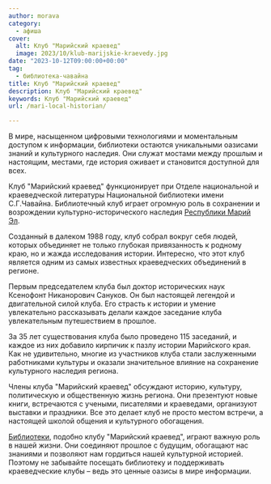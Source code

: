 ```yaml
---
author: morava
category:
  - афиша
cover:
  alt: Клуб "Марийский краевед"
  image: 2023/10/klub-marijskie-kraevedy.jpg
date: "2023-10-12T09:00:00+00:00"
tag:
  - библиотека-чавайна
title: Клуб "Марийский краевед"
description: Клуб "Марийский краевед"
keywords: Клуб "Марийский краевед"
url: /mari-local-historian/

---
```

В мире, насыщенном цифровыми технологиями и моментальным доступом к информации, библиотеки остаются уникальными оазисами знаний и культурного наследия. Они служат мостами между прошлым и настоящим, местами, где история оживает и становится доступной для всех.

Клуб "Марийский краевед" функционирует при Отделе национальной и краеведческой литературы Национальной библиотеки имени С.Г.Чавайна. Библиотечный клуб играет огромную роль в сохранении и возрождении культурно-исторического наследия [Республики Марий Эл](/).

Созданный в далеком 1988 году, клуб собрал вокруг себя людей, которых объединяет не только глубокая привязанность к родному краю, но и жажда исследования истории. Интересно, что этот клуб является одним из самых известных краеведческих объединений в регионе.

Первым председателем клуба был доктор исторических наук Ксенофонт Никанорович Сануков. Он был настоящей легендой и двигательной силой клуба. Его страсть к истории и умение увлекательно рассказывать делали каждое заседание клуба увлекательным путешествием в прошлое.

За 35 лет существования клуба было проведено 115 заседаний, и каждое из них добавило кирпичик к пазлу истории Марийского края. Как не удивительно, многие из участников клуба стали заслуженными работниками культуры и оказали значительное влияние на сохранение культурного наследия региона.

Члены клуба "Марийский краевед" обсуждают историю, культуру, политическую и общественную жизнь региона. Они презентуют новые книги, встречаются с учеными, писателями и краеведами, организуют выставки и праздники. Все это делает клуб не просто местом встречи, а настоящей школой общения и культурного обогащения.

[Библиотеки](/starotoryalskaya/), подобно клубу "Марийский краевед", играют важную роль в нашей жизни. Они соединяют прошлое с будущим, обогащают нас знаниями и позволяют нам гордиться нашей культурной историей. Поэтому не забывайте посещать библиотеку и поддерживать краеведческие клубы – ведь это ценные оазисы в мире информации.
